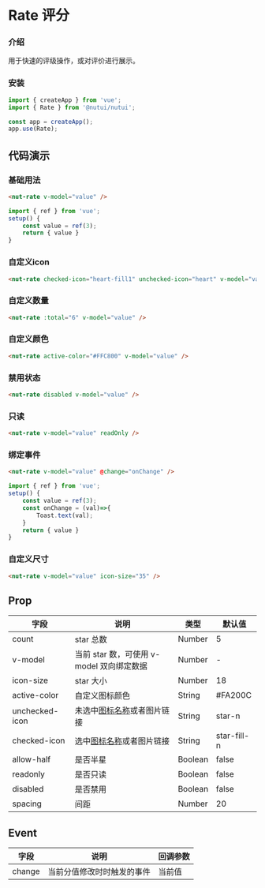 # Rate 评分

### 介绍

用于快速的评级操作，或对评价进行展示。

### 安装

``` javascript
import { createApp } from 'vue';
import { Rate } from '@nutui/nutui';

const app = createApp();
app.use(Rate);
```

## 代码演示

### 基础用法

``` html
<nut-rate v-model="value" />
```

``` javascript
import { ref } from 'vue';
setup() {
    const value = ref(3);
    return { value }
}
```

### 自定义icon

``` html
<nut-rate checked-icon="heart-fill1" unchecked-icon="heart" v-model="value" />
```

### 自定义数量

``` html
<nut-rate :total="6" v-model="value" />
```

### 自定义颜色

``` html
<nut-rate active-color="#FFC800" v-model="value" />
```

### 禁用状态

``` html
<nut-rate disabled v-model="value" />
```

### 只读

``` html
<nut-rate v-model="value" readOnly />
```
### 绑定事件

``` html
<nut-rate v-model="value" @change="onChange" />
```
``` javascript
import { ref } from 'vue';
setup() {
    const value = ref(3);
    const onChange = (val)=>{
        Toast.text(val);
    }
    return { value }
}
```
### 自定义尺寸

``` html
<nut-rate v-model="value" icon-size="35" />
```



## Prop

| 字段           | 说明                                      | 类型    | 默认值      |
|----------------|-------------------------------------------|---------|-------------|
| count          | star 总数                                 | Number  | 5           |
| v-model        | 当前 star 数，可使用 v-model 双向绑定数据 | Number  | -           |
| icon-size      | star 大小                                 | Number  | 18          |
| active-color   | 自定义图标颜色                            | String  | #FA200C     |
| unchecked-icon | 未选中[图标名称](#/Icon)或者图片链接      | String  | star-n      |
| checked-icon   | 选中[图标名称](#/Icon)或者图片链接        | String  | star-fill-n |
| allow-half     | 是否半星                                  | Boolean | false       |
| readonly       | 是否只读                                  | Boolean | false       |
| disabled       | 是否禁用                                  | Boolean | false       |
| spacing        | 间距                                      | Number  | 20          |

## Event
| 字段   | 说明                       | 回调参数 |
|--------|----------------------------|----------|
| change | 当前分值修改时时触发的事件 | 当前值   |